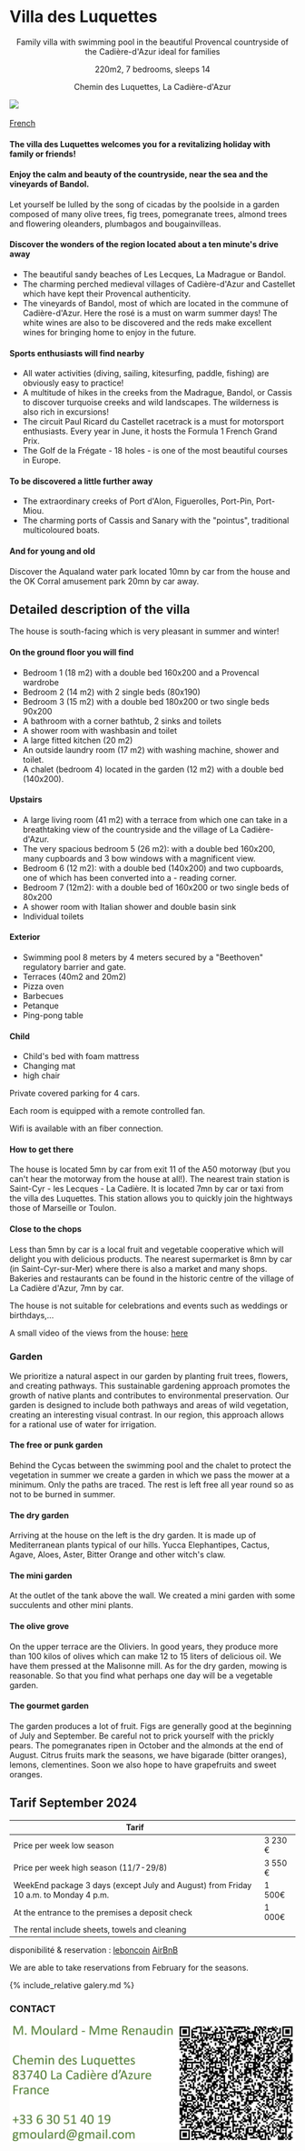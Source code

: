 
# Villa des Luquettes

<center>
Family villa with swimming pool in the beautiful Provencal countryside of the Cadière-d'Azur ideal for families
 
220m2, 7 bedrooms, sleeps 14

Chemin des Luquettes, La Cadière-d'Azur
</center>

![](img/DSC_0068_6.JPG)

[French](index_fr)
 
#### The villa des Luquettes welcomes you for a revitalizing holiday with family or friends!

#### Enjoy the calm and beauty of the countryside, near the sea and the vineyards of Bandol.
Let yourself be lulled by the song of cicadas by the poolside in a garden composed of many olive trees, fig trees, pomegranate trees, almond trees and flowering oleanders, plumbagos and bougainvilleas. 

#### Discover the wonders of the region located about a ten minute's drive away

- The beautiful sandy beaches of Les Lecques, La Madrague or Bandol.
- The charming perched medieval villages of Cadière-d'Azur and Castellet which have kept their Provencal authenticity.
- The vineyards of Bandol, most of which are located in the commune of Cadière-d'Azur. Here the rosé is a must on warm summer days! The white wines are also to be discovered and the reds make excellent wines for bringing home to enjoy in the future.

#### Sports enthusiasts will find nearby

- All water activities (diving, sailing, kitesurfing, paddle, fishing) are obviously easy to practice! 
- A multitude of hikes in the creeks from the Madrague, Bandol, or Cassis to discover turquoise creeks and wild landscapes. The wilderness is also rich in excursions!
- The circuit Paul Ricard du Castellet racetrack is a must for motorsport enthusiasts. Every year in June, it hosts the Formula 1 French Grand Prix.
- The Golf de la Frégate - 18 holes - is one of the most beautiful courses in Europe.

#### To be discovered a little further away

- The extraordinary creeks of Port d'Alon, Figuerolles, Port-Pin, Port- Miou. 
- The charming ports of Cassis and Sanary with the "pointus", traditional multicoloured boats.


#### And for young and old

Discover the Aqualand water park located 10mn by car from the house and the OK Corral amusement park 20mn by car away.


## Detailed description of the villa

The house is south-facing which is very pleasant in summer and winter!

#### On the ground floor you will find

- Bedroom 1 (18 m2) with a double bed 160x200 and a Provencal wardrobe 
- Bedroom 2 (14 m2) with 2 single beds (80x190)
- Bedroom 3 (15 m2) with a double bed 180x200 or two single beds 90x200 
- A bathroom with a corner bathtub, 2 sinks and toilets
- A shower room with washbasin and toilet
- A large fitted kitchen (20 m2)
- An outside laundry room (17 m2) with washing machine, shower and toilet.
- A chalet (bedroom 4) located in the garden (12 m2) with a double bed (140x200).  

#### Upstairs

- A large living room (41 m2) with a terrace from which one can take in a breathtaking view of the countryside and the village of La Cadière-d'Azur. 
- The very spacious bedroom 5 (26 m2): with a double bed 160x200, many cupboards and 3 bow windows with a magnificent view. 
- Bedroom 6 (12 m2): with a double bed (140x200) and two cupboards, one of which has been converted into a - reading corner.
- Bedroom 7 (12m2): with a double bed of 160x200 or two single beds of 80x200
- A shower room with Italian shower and double basin sink
- Individual toilets

#### Exterior

- Swimming pool 8 meters by 4 meters secured by a "Beethoven" regulatory barrier and gate.
- Terraces (40m2 and 20m2)
- Pizza oven
- Barbecues
- Petanque
- Ping-pong table 


#### Child

- Child's bed with foam mattress  
- Changing mat
- high chair

Private covered parking for 4 cars. 

Each room is equipped with a remote controlled fan. 

Wifi is available with an fiber connection.  


#### How to get there

The house is located 5mn by car from exit 11 of the A50 motorway (but you can't hear the motorway from the house at all!).
The nearest train station is Saint-Cyr - les Lecques - La Cadière. It is located 7mn by car or taxi from the villa des Luquettes. This station allows you to quickly join the hightways those of Marseille or Toulon.

#### Close to the chops

Less than 5mn by car is a local fruit and vegetable cooperative which will delight you with delicious products. 
The nearest supermarket is 8mn by car (in Saint-Cyr-sur-Mer) where there is also a market and many shops.
Bakeries and restaurants can be found in the historic centre of the village of La Cadière d'Azur, 7mn by car.

The house is not suitable for celebrations and events such as weddings or birthdays,...

A small video of the views from the house:  [here](https://youtu.be/AcLem2M6H9)

### Garden

We prioritize a natural aspect in our garden by planting fruit trees, flowers, and creating pathways. This sustainable gardening approach promotes the growth of native plants and contributes to environmental preservation. Our garden is designed to include both pathways and areas of wild vegetation, creating an interesting visual contrast. In our region, this approach allows for a rational use of water for irrigation.

#### The free or punk garden
Behind the Cycas between the swimming pool and the chalet to protect the vegetation in summer we create a garden in which we pass the mower at a minimum. Only the paths are traced. The rest is left free all year round so as not to be burned in summer.
#### The dry garden
Arriving at the house on the left is the dry garden. It is made up of Mediterranean plants typical of our hills. Yucca Elephantipes, Cactus, Agave, Aloes, Aster, Bitter Orange and other witch's claw.
#### The mini garden
At the outlet of the tank above the wall. We created a mini garden with some succulents and other mini plants.
#### The olive grove
On the upper terrace are the Oliviers. In good years, they produce more than 100 kilos of olives which can make 12 to 15 liters of delicious oil. We have them pressed at the Malisonne mill. As for the dry garden, mowing is reasonable. So that you find what perhaps one day will be a vegetable garden.
#### The gourmet garden
The garden produces a lot of fruit. Figs are generally good at the beginning of July and September. Be careful not to prick yourself with the prickly pears. The pomegranates ripen in October and the almonds at the end of August. Citrus fruits mark the seasons, we have bigarade (bitter oranges), lemons, clementines. Soon we also hope to have grapefruits and sweet oranges.

## Tarif September 2024 

|Tarif||
|-|-|
|Price per week low season|3 230 €|
|Price per week high season (11/7-29/8)|3 550 €|
|WeekEnd package 3 days (except July and August) from Friday 10 a.m. to Monday 4 p.m.  |1 500€|
|At the entrance to the premises a deposit check |1 000€|
|The rental include sheets, towels and cleaning||

disponibilité & reservation : [leboncoin](https://www.leboncoin.fr/locations_gites/2278518995.htm)
[AirBnB](airbnb.com/h/villadesluquettes)

We are able to take reservations from February for the seasons.

{% include_relative galery.md %}

### CONTACT

![](img/qrcode.jpg)




<script>
    document.write(navigator.language);
</script>



